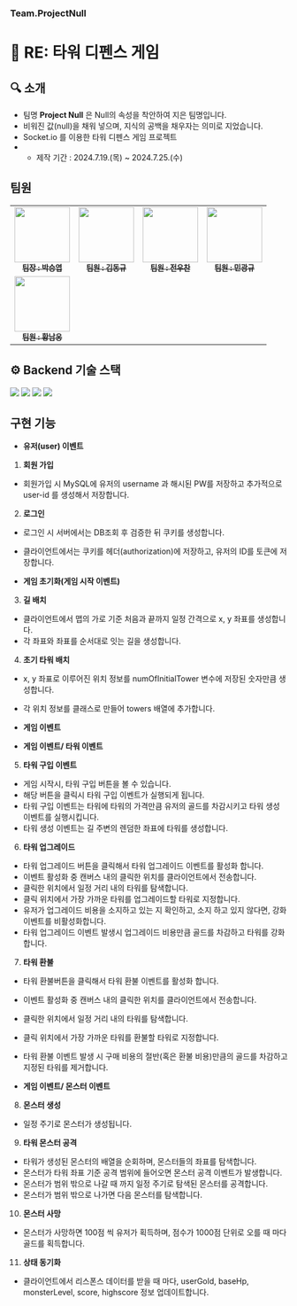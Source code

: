 ### Team.ProjectNull

# 🌱 RE: 타워 디펜스 게임

## 🔍 소개

- 팀명 **Project Null** 은 Null의 속성을 착안하여 지은 팀명입니다.
- 비워진 값(null)을 채워 넣으며, 지식의 공백을 채우자는 의미로 지었습니다.
- Socket.io 를 이용한 타워 디펜스 게임 프로젝트
- - 제작 기간 : 2024.7.19.(목) ~ 2024.7.25.(수)

## 팀원

<table>
  <tbody>
    <tr>
      <td align="center"><a href="https://github.com/wantfree8937"><img src="https://avatars.githubusercontent.com/u/101966192?v=4" width="100px;" alt=""/><br /><sub><b> 팀장 : 박승엽  </b></sub></a><br /></td>
      <td align="center"><a href="https://github.com/Kdkplaton"><img src="https://avatars.githubusercontent.com/u/160683826?v=4" width="100px;" alt=""/><br /><sub><b> 팀원 : 김동규 </b></sub></a><br /></td>
      <td align="center"><a href="https://github.com/uchanjeon"><img src="https://avatars.githubusercontent.com/u/167044937?v=4" width="100px;" alt=""/><br /><sub><b> 팀원 : 전우찬 </b></sub></a><br /></td>
      <td align="center"><a href="https://github.com/JollyDude16"><img src="https://avatars.githubusercontent.com/u/167201080?v=4" width="100px;" alt=""/><br /><sub><b> 팀원 : 민광규 </b></sub></a><br /></td>
    </tr>
      <td align="center"><a href="https://github.com/ru2134"><img src="https://avatars.githubusercontent.com/u/167045410?v=4" width="100px;" alt=""/><br /><sub><b> 팀원 : 황남웅 </b></sub></a><br /></td>
  </tbody>
</table>

## ⚙️ Backend 기술 스택

<img src="https://img.shields.io/badge/node.js-339933?style=for-the-badge&logo=Node.js&logoColor=white">
<img src="https://img.shields.io/badge/express-000000?style=for-the-badge&logo=express&logoColor=white">
<img src="https://img.shields.io/badge/socketdotio-010101?style=for-the-badge&logo=prisma&logoColor=white">
<img src="https://img.shields.io/badge/mysql-4479A1?style=for-the-badge&logo=mysql&logoColor=white">

## 구현 기능

- **유저(user) 이벤트**

1. **회원 가입**

- 회원가입 시 MySQL에 유저의 username 과 해시된 PW를 저장하고 추가적으로 user-id 를 생성해서 저장합니다.

2. **로그인**

- 로그인 시 서버에서는 DB조회 후 검증한 뒤 쿠키를 생성합니다.
- 클라이언트에서는 쿠키를 헤더(authorization)에 저장하고, 유저의 ID를 토큰에 저장합니다.

- **게임 초기화(게임 시작 이벤트)**

3. **길 배치**

- 클라이언트에서 맵의 가로 기준 처음과 끝까지 일정 간격으로 x, y 좌표를 생성합니다.
- 각 좌표와 좌표를 순서대로 잇는 길을 생성합니다.

4. **초기 타워 배치**

- x, y 좌표로 이루어진 위치 정보를 numOfInitialTower 변수에 저장된 숫자만큼 생성합니다.
- 각 위치 정보를 클래스로 만들어 towers 배열에 추가합니다.

- **게임 이벤트**
- **게임 이벤트/ 타워 이벤트**

5. **타워 구입 이벤트**

- 게임 시작시, 타워 구입 버튼을 볼 수 있습니다.
- 해당 버튼을 클릭시 타워 구입 이벤트가 실행되게 됩니다.
- 타워 구입 이벤트는 타워에 타워의 가격만큼 유저의 골드를 차감시키고 타워 생성 이벤트를 실행시킵니다.
- 타워 생성 이벤트는 길 주변의 렌덤한 좌표에 타워를 생성합니다.

6. **타워 업그레이드**

- 타워 업그레이드 버튼을 클릭해서 타워 업그레이드 이벤트를 활성화 합니다.
- 이벤트 활성화 중 캔버스 내의 클릭한 위치를 클라이언트에서 전송합니다.
- 클릭한 위치에서 일정 거리 내의 타워를 탐색합니다.
- 클릭 위치에서 가장 가까운 타워를 업그레이드할 타워로 지정합니다.
- 유저가 업그레이드 비용을 소지하고 있는 지 확인하고, 소지 하고 있지 않다면, 강화 이벤트를 비활성화합니다.
- 타워 업그레이드 이벤트 발생시 업그레이드 비용만큼 골드를 차감하고 타워를 강화합니다.

7. **타워 환불**

- 타워 환불버튼을 클릭해서 타워 환불 이벤트를 활성화 합니다.
- 이벤트 활성화 중 캔버스 내의 클릭한 위치를 클라이언트에서 전송합니다.
- 클릭한 위치에서 일정 거리 내의 타워를 탐색합니다.
- 클릭 위치에서 가장 가까운 타워를 환불할 타워로 지정합니다.
- 타워 환불 이벤트 발생 시 구매 비용의 절반(혹은 환불 비용)만큼의 골드를 차감하고 지정된 타워를 제거합니다.

- **게임 이벤트/ 몬스터 이벤트**

8. **몬스터 생성**

- 일정 주기로 몬스터가 생성됩니다.

9. **타워 몬스터 공격**

- 타워가 생성된 몬스터의 배열을 순회하며, 몬스터들의 좌표를 탐색합니다.
- 몬스터가 타워 좌표 기준 공격 범위에 들어오면 몬스터 공격 이벤트가 발생합니다.
- 몬스터가 범위 밖으로 나갈 때 까지 일정 주기로 탐색된 몬스터를 공격합니다.
- 몬스터가 범위 밖으로 나가면 다음 몬스터를 탐색합니다.

10. **몬스터 사망**

- 몬스터가 사망하면 100점 씩 유저가 획득하며, 점수가 1000점 단위로 오를 때 마다 골드를 획득합니다.

11. **상태 동기화**

- 클라이언트에서 리스폰스 데이터를 받을 때 마다, userGold, baseHp, monsterLevel, score, highscore 정보 업데이트합니다.
